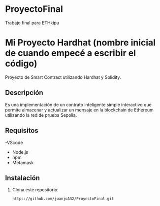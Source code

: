 # ProyectoFinal
Trabajo final para ETHkipu
# Mi Proyecto Hardhat (nombre inicial de cuando empecé a escribir el código)

Proyecto de Smart Contract utilizando Hardhat y Solidity.

## Descripción

Es una implementación de un contrato inteligente simple interactivo que permite almacenar y actualizar un mensaje en la blockchain de Ethereum utilizando la red de prueba Sepolia.

## Requisitos

-VScode
- Node.js
- npm
- Metamask

## Instalación

1. Clona este repositorio:
   ```bash
   https://github.com/juanjoA32/ProyectoFinal.git
